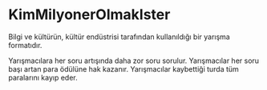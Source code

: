 # KimMilyonerOlmakIster
Bilgi ve kültürün, kültür endüstrisi tarafından kullanıldığı bir yarışma formatıdır.

Yarışmacılara her soru artışında daha zor soru sorulur.
Yarışmacılar her soru başı artan para ödülüne hak kazanır.
Yarışmacılar kaybettiği turda tüm paralarını kayıp eder.
